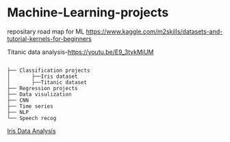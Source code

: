 # Machine-Learning-projects
repositary road map for ML https://www.kaggle.com/m2skills/datasets-and-tutorial-kernels-for-beginners


Titanic data analysis-https://youtu.be/E9_3tvkMiUM

```

├── Classification projects
│       ├──Iris dataset
│       ├──Titanic dataset
├── Regression projects
├── Data visulization 
├── CNN
├── Time series
├── NLP
└── Speech recog

```
[Iris Data Analysis](https://karanmehra7107.github.io/Machine-Learning-projects/iris%20data/index.html)
